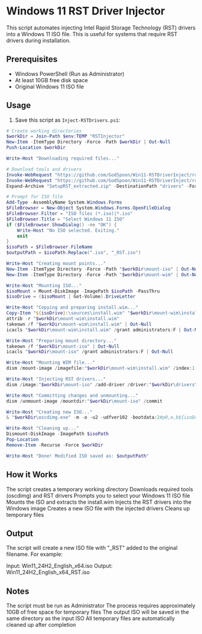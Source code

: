 # Windows 11 RST Driver Injector

This script automates injecting Intel Rapid Storage Technology (RST) drivers into a Windows 11 ISO file. This is useful for systems that require RST drivers during installation.

## Prerequisites

- Windows PowerShell (Run as Administrator)
- At least 10GB free disk space
- Original Windows 11 ISO file

## Usage

1. Save this script as `Inject-RSTDrivers.ps1`:

```powershell
# Create working directories
$workDir = Join-Path $env:TEMP "RSTInjector"
New-Item -ItemType Directory -Force -Path $workDir | Out-Null
Push-Location $workDir

Write-Host "Downloading required files..."

# Download tools and drivers
Invoke-WebRequest "https://github.com/GodSpoon/Win11-RSTDriverInject/raw/refs/heads/main/oscdimg.exe" -OutFile "oscdimg.exe"
Invoke-WebRequest "https://github.com/GodSpoon/Win11-RSTDriverInject/raw/refs/heads/main/SetupRST_extracted.zip" -OutFile "SetupRST_extracted.zip"
Expand-Archive "SetupRST_extracted.zip" -DestinationPath "drivers" -Force

# Prompt for ISO file
Add-Type -AssemblyName System.Windows.Forms
$FileBrowser = New-Object System.Windows.Forms.OpenFileDialog
$FileBrowser.Filter = "ISO files (*.iso)|*.iso"
$FileBrowser.Title = "Select Windows 11 ISO"
if ($FileBrowser.ShowDialog() -ne "OK") { 
    Write-Host "No ISO selected. Exiting."
    exit 
}
$isoPath = $FileBrowser.FileName
$outputPath = $isoPath.Replace(".iso", "_RST.iso")

Write-Host "Creating mount points..."
New-Item -ItemType Directory -Force -Path "$workDir\mount-iso" | Out-Null
New-Item -ItemType Directory -Force -Path "$workDir\mount-wim" | Out-Null

Write-Host "Mounting ISO..."
$isoMount = Mount-DiskImage -ImagePath $isoPath -PassThru
$isoDrive = ($isoMount | Get-Volume).DriveLetter

Write-Host "Copying and preparing install.wim..."
Copy-Item "${isoDrive}:\sources\install.wim" "$workDir\mount-wim\install.wim"
attrib -r "$workDir\mount-wim\install.wim"
takeown /f "$workDir\mount-wim\install.wim" | Out-Null
icacls "$workDir\mount-wim\install.wim" /grant administrators:F | Out-Null

Write-Host "Preparing mount directory..."
takeown /f "$workDir\mount-iso" | Out-Null
icacls "$workDir\mount-iso" /grant administrators:F | Out-Null

Write-Host "Mounting WIM file..."
dism /mount-image /imagefile:"$workDir\mount-wim\install.wim" /index:1 /mountdir:"$workDir\mount-iso"

Write-Host "Injecting RST drivers..."
dism /image:"$workDir\mount-iso" /add-driver /driver:"$workDir\drivers\production\Windows10-x64\15063\Drivers" /recurse

Write-Host "Committing changes and unmounting..."
dism /unmount-image /mountdir:"$workDir\mount-iso" /commit

Write-Host "Creating new ISO..."
& "$workDir\oscdimg.exe" -m -o -u2 -udfver102 -bootdata:2#p0,e,b${isoDrive}:\boot\etfsboot.com#pEF,e,b${isoDrive}:\efi\microsoft\boot\efisys.bin ${isoDrive}:\ $outputPath

Write-Host "Cleaning up..."
Dismount-DiskImage -ImagePath $isoPath
Pop-Location
Remove-Item -Recurse -Force $workDir

Write-Host "Done! Modified ISO saved as: $outputPath"
```

## How it Works

The script creates a temporary working directory
Downloads required tools (oscdimg) and RST drivers
Prompts you to select your Windows 11 ISO file
Mounts the ISO and extracts the install.wim
Injects the RST drivers into the Windows image
Creates a new ISO file with the injected drivers
Cleans up temporary files

## Output
The script will create a new ISO file with "_RST" added to the original filename. For example:

Input: Win11_24H2_English_x64.iso
Output: Win11_24H2_English_x64_RST.iso

## Notes

The script must be run as Administrator
The process requires approximately 10GB of free space for temporary files
The output ISO will be saved in the same directory as the input ISO
All temporary files are automatically cleaned up after completion
